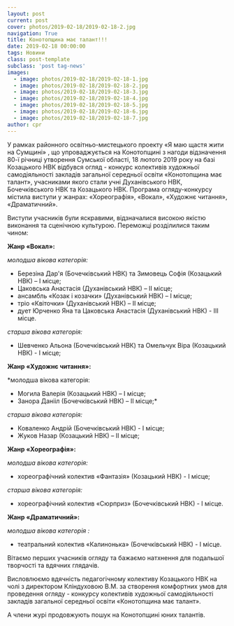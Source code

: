 ```yaml
---
layout: post
current: post
cover: photos/2019-02-18/2019-02-18-2.jpg
navigation: True
title: Конотопщина має талант!!!
date: 2019-02-18 00:00:00
tags: Новини
class: post-template
subclass: 'post tag-news'
images:
  - image: photos/2019-02-18/2019-02-18-1.jpg
  - image: photos/2019-02-18/2019-02-18-2.jpg
  - image: photos/2019-02-18/2019-02-18-3.jpg
  - image: photos/2019-02-18/2019-02-18-4.jpg
  - image: photos/2019-02-18/2019-02-18-5.jpg
  - image: photos/2019-02-18/2019-02-18-6.jpg
  - image: photos/2019-02-18/2019-02-18-7.jpg
author: cpr
---
```


У рамках районного освітньо-мистецького проекту «Я маю щастя жити на Сумщині» , що упроваджується на Конотопщині з нагоди відзначення 80-ї річниці утворення Сумської області, 18 лютого 2019 року на базі Козацького НВК відбувся огляд - конкурс колективів художньої самодіяльності закладів загальної середньої освіти «Конотопщина має талант», учасниками якого стали учні Духанівського НВК, Бочечківського НВК та Козацького НВК. Програма огляду-конкурсу містила виступи у жанрах: «Хореографія», «Вокал», «Художнє читання», «Драматичний».

Виступи учасників були яскравими, відзначалися високою якістю виконання та сценічною культурою. Переможці розділилися таким чином:

**Жанр «Вокал»:**

*молодша вікова категорія:*

 * Березіна Дар'я (Бочечківський НВК) та Зимовець Софія (Козацький НВК) – І місце;
 * Цаковська Анастасія (Духанівський НВК) – ІІ місце;
 * ансамбль «Козак і козачки» (Духанівський НВК) – І місце;
 * тріо «Квіточки» (Духанівський НВК) – ІІ місце;
 * дует Юрченко Яна та Цаковська Анастасія (Духанівський НВК) - ІІІ місце.

*старша вікова категорія:*

 * Шевченко Альона (Бочечківський НВК) та Омельчук Віра (Козацький НВК) - І місце;

**Жанр «Художнє читання»:**

*молодша вікова категорія:

 * Могила Валерія (Козацький НВК) – І місце;
 * Занора Данііл (Бочечківський НВК) – ІІ місце;*

*старша вікова категорія:*

 * Коваленко Андрій (Бочечківський НВК) - І місце;
 * Жуков Назар (Козацький НВК) – ІІ місце;

**Жанр «Хореографія»:**

*молодша вікова категорія:*

 * хореографічний колектив «Фантазія» (Козацький НВК) - І місце;

*старша вікова категорія:*

 * хореографічний колектив «Сюрприз» (Бочечківський НВК) - І місце.

**Жанр «Драматичний»:**

*молодша вікова категорія :*

 * театральний колектив «Калинонька» (Бочечківський НВК) - І місце.

Вітаємо перших учасників огляду та бажаємо натхнення для подальшої творчості та вдячних глядачів.

Висловлюємо вдячність педагогічному колективу Козацького НВК на чолі з директором Кліндуховою В.М. за створення комфортних умов для проведення огляду - конкурсу колективів художньої самодіяльності закладів загальної середньої освіти «Конотопщина має талант».

А члени журі продовжують пошук на Конотопщині юних талантів.
